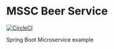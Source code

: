 # MSSC Beer Service
 [![CircleCI](https://dl.circleci.com/status-badge/img/gh/XaviMontero/msscbeerservice/tree/main.svg?style=svg)](https://dl.circleci.com/status-badge/redirect/gh/XaviMontero/msscbeerservice/tree/main)

Spring Boot Microservice example